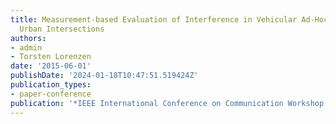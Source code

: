 ```yaml
---
title: Measurement-based Evaluation of Interference in Vehicular Ad-Hoc Networks at
  Urban Intersections
authors:
- admin
- Torsten Lorenzen
date: '2015-06-01'
publishDate: '2024-01-18T10:47:51.519424Z'
publication_types:
- paper-conference
publication: '*IEEE International Conference on Communication Workshop (ICCW), London*'
---
```

